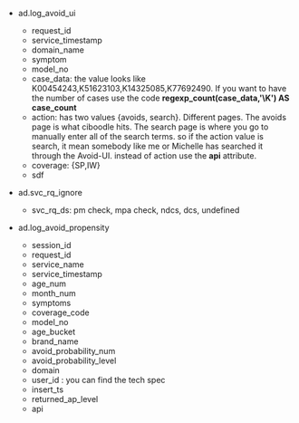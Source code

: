 * ad.log_avoid_ui
  + request_id
  + service_timestamp
  + domain_name
  + symptom
  + model_no
  + case_data: the value looks like 	K00454243,K51623103,K14325085,K77692490. If you want to have the number of cases use the code **regexp_count(case_data,'\K') AS case_count**
  + action: has two values {avoids, search}. Different pages. The avoids page is what ciboodle hits.  The search page is where you go to manually enter all of the search terms. so if the action value is search, it mean somebody like me or Michelle has searched it through the Avoid-UI. instead of action use the **api** attribute.
  + coverage: {SP,IW}
  + sdf
  
* ad.svc_rq_ignore
  + svc_rq_ds: pm check, mpa check, ndcs, dcs, undefined

* ad.log_avoid_propensity
  + session_id
  + request_id
  + service_name
  + service_timestamp
  + age_num
  + month_num
  + symptoms
  + coverage_code
  + model_no
  + age_bucket
  + brand_name
  + avoid_probability_num
  + avoid_probability_level
  + domain
  + user_id : you can find the tech spec
  + insert_ts
  + returned_ap_level
  + api
